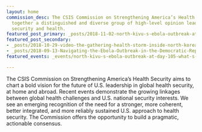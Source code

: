```yaml
---
layout: home
commission_desc: The CSIS Commission on Strengthening America’s Health Security brings
  together a distinguished and diverse group of high-level opinion leaders who bridge
  security and health.
featured_post_primary: _posts/2018-11-02-north-kivu-s-ebola-outbreak-at-day-90-what-is-to-be-done.md
featured_post_secondary:
- _posts/2018-10-29-video-the-gathering-health-storm-inside-north-korea.md
- _posts/2018-09-13-Navigating-the-Ebola-Outbreak-in-the-Democratic-Republic-of-the-Congo.md
featured_events: _events/north-kivu-s-ebola-outbreak-at-day-105-what-s-next.md

---
```

The CSIS Commission on Strengthening America’s Health Security aims to chart a bold vision for the future of U.S. leadership in global health security, at home and abroad. Recent events demonstrate the growing linkages between global health challenges and U.S. national security interests. We see an emerging recognition of the need for a stronger, more coherent, better integrated, and more reliably sustained U.S. approach to health security. The Commission offers the opportunity to build a pragmatic, actionable consensus.